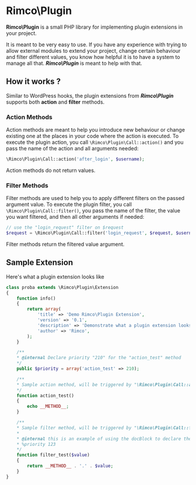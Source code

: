 # Rimco\\Plugin

**Rimco\\Plugin** is a small PHP library for implementing plugin extensions in your project.

It is meant to be very easy to use. If you have any experience with trying to allow external modules to extend your project, change certain behaviour and filter different values, you know how helpful it is to have a system to manage all that. ***Rimco\\Plugin*** is meant to help with that.

## How it works ?

Similar to WordPress hooks, the plugin extensions from ***Rimco\\Plugin*** supports both **action** and **filter** methods.

### Action Methods
Action methods are meant to help you introduce new behaviour or change existing one at the places in your code where the action is executed.
To execute the plugin action, you call ``\Rimco\Plugin\Call::action()`` and you pass the name of the action and all arguments needed:
```php
\Rimco\Plugin\Call::action('after_login', $username);
```
Action methods do not return values.

### Filter Methods
Filter methods are used to help you to apply different filters on the passed argument value.
To execute the plugin filter, you call ``\Rimco\Plugin\Call::filter()``, you pass the name of the filter, the value you want filtered, and then all other arguments if needed:
```php
// use the "login_request" filter on $request
$request = \Rimco\Plugin\Call::filter('login_request', $request, $username, $password);
```
Filter methods return the filtered value argument.

## Sample Extension

Here's what a plugin extension looks like
```php
class proba extends \Rimco\Plugin\Extension
{
	function info()
	{
		return array(
			'title' => 'Demo Rimco\Plugin Extension',
			'version' => '0.1',
			'description' => 'Demonstrate what a plugin extension looks like',
			'author' => 'Rimco',
		);
	}

	/**
	* @internal Declare priority "210" for the "action_test" method
	*/
	public $priority = array('action_test' => 210);

	/**
	* Sample action method, will be triggered by "\Rimco\Plugin\Call::action('test')"
	*/
	function action_test()
	{
		echo __METHOD__;
	}

	/**
	* Sample filter method, will be triggered by "\Rimco\Plugin\Call::filter('test')"
	*
	* @internal this is an example of using the docBlock to declare the priority of "123"
	* %priority 123
	*/
	function filter_test($value)
	{
		return __METHOD__ . '.' . $value;
	}
}
```
